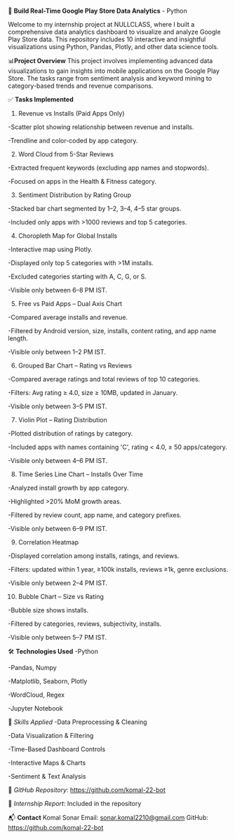 📱 **Build Real-Time Google Play Store Data Analytics** - Python

Welcome to my internship project at NULLCLASS, where I built a comprehensive data analytics dashboard to visualize and analyze Google Play Store data. 
This repository includes 10 interactive and insightful visualizations using Python, Pandas, Plotly, and other data science tools.


📊**Project Overview**
This project involves implementing advanced data visualizations to gain insights into mobile applications on the Google Play Store.
The tasks range from sentiment analysis and keyword mining to category-based trends and revenue comparisons.



✅ **Tasks Implemented**

1. Revenue vs Installs (Paid Apps Only)
   
-Scatter plot showing relationship between revenue and installs.

-Trendline and color-coded by app category.

2. Word Cloud from 5-Star Reviews
   
-Extracted frequent keywords (excluding app names and stopwords).

-Focused on apps in the Health & Fitness category.

3. Sentiment Distribution by Rating Group
   
-Stacked bar chart segmented by 1–2, 3–4, 4–5 star groups.

-Included only apps with >1000 reviews and top 5 categories.

4. Choropleth Map for Global Installs
   
-Interactive map using Plotly.

-Displayed only top 5 categories with >1M installs.

-Excluded categories starting with A, C, G, or S.

-Visible only between 6–8 PM IST.

 5. Free vs Paid Apps – Dual Axis Chart
    
-Compared average installs and revenue.

-Filtered by Android version, size, installs, content rating, and app name length.

-Visible only between 1–2 PM IST.

6. Grouped Bar Chart – Rating vs Reviews
   
-Compared average ratings and total reviews of top 10 categories.

-Filters: Avg rating ≥ 4.0, size ≥ 10MB, updated in January.

-Visible only between 3–5 PM IST.

7. Violin Plot – Rating Distribution
   
-Plotted distribution of ratings by category.

-Included apps with names containing 'C', rating < 4.0, ≥ 50 apps/category.

-Visible only between 4–6 PM IST.

8. Time Series Line Chart – Installs Over Time
   
-Analyzed install growth by app category.

-Highlighted >20% MoM growth areas.

-Filtered by review count, app name, and category prefixes.

-Visible only between 6–9 PM IST.

9. Correlation Heatmap
    
-Displayed correlation among installs, ratings, and reviews.

-Filters: updated within 1 year, ≥100k installs, reviews ≥1k, genre exclusions.

-Visible only between 2–4 PM IST.

10. Bubble Chart – Size vs Rating
    
-Bubble size shows installs.

-Filtered by categories, reviews, subjectivity, installs.

-Visible only between 5–7 PM IST.





🛠️ **Technologies Used**
-Python

-Pandas, Numpy

-Matplotlib, Seaborn, Plotly

-WordCloud, Regex

-Jupyter Notebook






🧠 *Skills Applied*
-Data Preprocessing & Cleaning

-Data Visualization & Filtering

-Time-Based Dashboard Controls

-Interactive Maps & Charts

-Sentiment & Text Analysis





📂 *GitHub Repository*: https://github.com/komal-22-bot

📄 *Internship Report*: Included in the repository



📬 **Contact**
Komal Sonar
Email: sonar.komal2210@gmail.com
GitHub: https://github.com/komal-22-bot
